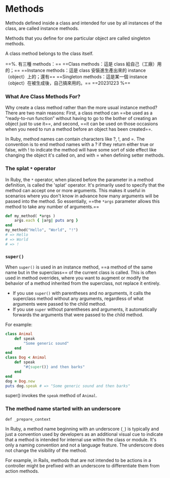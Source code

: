 # Methods

Methods defined inside a class and intended for use by all instances of the class, are called instance methods.

Methods that you define for one particular object are called singleton methods.

A class method belongs to the class itself.

==%. 有三種 methods：== 
==Class methods：這是 class 給自己（工廠）用的；== 
==Instance methods：這是 class 安裝進生產出來的 instance（object）上的；還有== 
==Singleton methods：這是某一個 instance（object）在被生成後，自己搞來用的。== 
==20231223 %==

### What Are Class Methods For?

Why create a class method rather than the more usual instance method? 
There are two main reasons: First, a class method can ==be used as a “ready-to-run function” without having to go to the bother of creating an object just to use it==, and second, ==it can be used on those occasions when you need to run a method before an object has been created==.

In Ruby, method names can contain characters like ?, !, and =. The convention is to end method names with a ? if they return either true or false, with ! to indicate the method will have some sort of side effect like changing the object it's called on, and with = when defining setter methods.

### The splat `*` operator

In Ruby, the `*` operator, when placed before the parameter in a method definition, is called the 'splat' operator. It's primarily used to specify that the method can accept one or more arguments. This makes it useful in scenarios where you don't know in advance how many arguments will be passed into the method. So essentially, ==the `*args` parameter allows this method to take any number of arguments.==

```ruby
def my_method( *args )
	args.each { |arg| puts arg }
end
my_method("Hello", "World", "!")
# => Hello
# => World
# => !
```

### `super()`

When `super()` is used in an instance method, ==a method of the same name but in the superclass== of the current class is called. This is often used in method overrides, where you want to augment or modify the behavior of a method inherited from the superclass, not replace it entirely.

* If you use `super()` with parentheses and no arguments, it calls the superclass method without any arguments, regardless of what arguments were passed to the child method.
* If you use `super` without parentheses and arguments, it automatically forwards the arguments that were passed to the child method.

For example:

```ruby
class Animal
    def speak
        "Some generic sound"
    end
end
class Dog < Animal
    def speak
        "#{super()} and then barks"
    end
end
dog = Dog.new
puts dog.speak # => "Some generic sound and then barks"
```

super() invokes the `speak` method of `Animal`. 



### The method name started with an underscore

`def _prepare_context`&#x20;

In Ruby, a method name beginning with an underscore (`_`) is typically and just a convention used by developers as an additional visual cue to indicate that a method is intended for internal use within the class or module. It's only a naming convention and not a language feature. The underscore does not change the visibility of the method.

For example, in Rails, methods that are not intended to be actions in a controller might be prefixed with an underscore to differentiate them from action methods.

